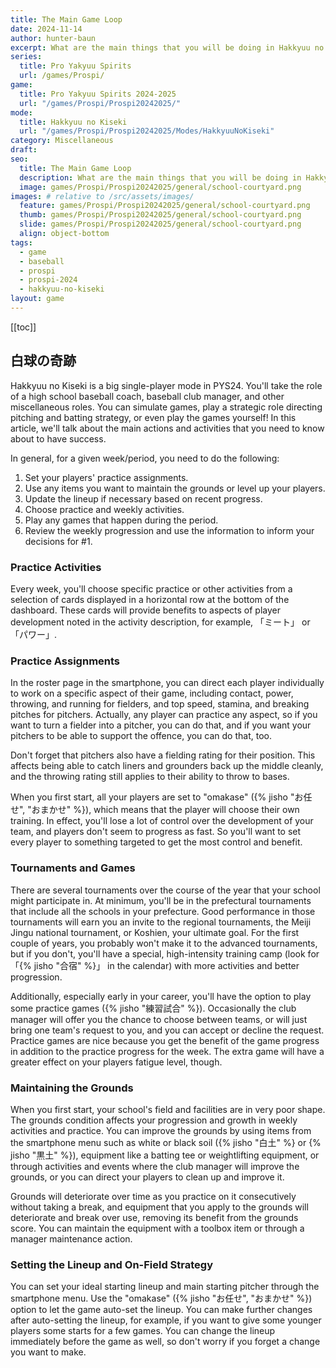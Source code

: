```yaml
---
title: The Main Game Loop
date: 2024-11-14
author: hunter-baun
excerpt: What are the main things that you will be doing in Hakkyuu no Kiseki mode?
series:
  title: Pro Yakyuu Spirits
  url: /games/Prospi/
game: 
  title: Pro Yakyuu Spirits 2024-2025
  url: "/games/Prospi/Prospi20242025/"
mode: 
  title: Hakkyuu no Kiseki
  url: "/games/Prospi/Prospi20242025/Modes/HakkyuuNoKiseki"
category: Miscellaneous
draft: 
seo:
  title: The Main Game Loop
  description: What are the main things that you will be doing in Hakkyuu no Kiseki mode?
  image: games/Prospi/Prospi20242025/general/school-courtyard.png
images: # relative to /src/assets/images/
  feature: games/Prospi/Prospi20242025/general/school-courtyard.png
  thumb: games/Prospi/Prospi20242025/general/school-courtyard.png
  slide: games/Prospi/Prospi20242025/general/school-courtyard.png
  align: object-bottom
tags:
  - game
  - baseball
  - prospi
  - prospi-2024
  - hakkyuu-no-kiseki
layout: game
---
```

[[toc]]
## 白球の奇跡

Hakkyuu no Kiseki is a big single-player mode in PYS24. You'll take the role of a high school baseball coach, baseball club manager, and other miscellaneous roles. You can simulate games, play a strategic role directing pitching and batting strategy, or even play the games yourself! In this article, we'll talk about the main actions and activities that you need to know about to have success.

In general, for a given week/period, you need to do the following:
1. Set your players' practice assignments.
2. Use any items you want to maintain the grounds or level up your players.
3. Update the lineup if necessary based on recent progress.
4. Choose practice and weekly activities.
5. Play any games that happen during the period.
6. Review the weekly progression and use the information to inform your decisions for #1.

### Practice Activities

Every week, you'll choose specific practice or other activities from a selection of cards displayed in a horizontal row at the bottom of the dashboard. These cards will provide benefits to aspects of player development noted in the activity description, for example, 「ミート」 or 「パワー」.


### Practice Assignments

In the roster page in the smartphone, you can direct each player individually to work on a specific aspect of their game, including contact, power, throwing, and running for fielders, and top speed, stamina, and breaking pitches for pitchers. Actually, any player can practice any aspect, so if you want to turn a fielder into a pitcher, you can do that, and if you want your pitchers to be able to support the offence, you can do that, too. 

Don't forget that pitchers also have a fielding rating for their position. This affects being able to catch liners and grounders back up the middle cleanly, and the throwing rating still applies to their ability to throw to bases.

When you first start, all your players are set to "omakase" ({% jisho "お任せ", "おまかせ" %}), which means that the player will choose their own training. In effect, you'll lose a lot of control over the development of your team, and players don't seem to progress as fast. So you'll want to set every player to something targeted to get the most control and benefit.

### Tournaments and Games

There are several tournaments over the course of the year that your school might participate in. At minimum, you'll be in the prefectural tournaments that include all the schools in your prefecture. Good performance in those tournaments will earn you an invite to the regional tournaments, the Meiji Jingu national tournament, or Koshien, your ultimate goal. For the first couple of years, you probably won't make it to the advanced tournaments, but if you don't, you'll have a special, high-intensity training camp (look for 「{% jisho "合宿" %}」 in the calendar) with more activities and better progression.

Additionally, especially early in your career, you'll have the option to play some practice games ({% jisho "練習試合" %}). Occasionally the club manager will offer you the chance to choose between teams, or will just bring one team's request to you, and you can accept or decline the request. Practice games are nice because you get the benefit of the game progress in addition to the practice progress for the week. The extra game will have a greater effect on your players fatigue level, though.

### Maintaining the Grounds

When you first start, your school's field and facilities are in very poor shape. The grounds condition affects your progression and growth in weekly activities and practice. You can improve the grounds by using items from the smartphone menu such as white or black soil ({% jisho "白土" %} or {% jisho "黒土" %}), equipment like a batting tee or weightlifting equipment, or through activities and events where the club manager will improve the grounds, or you can direct your players to clean up and improve it.

Grounds will deteriorate over time as you practice on it consecutively without taking a break, and equipment that you apply to the grounds will deteriorate and break over use, removing its benefit from the grounds score. You can maintain the equipment with a toolbox item or through a manager maintenance action.

### Setting the Lineup and On-Field Strategy

You can set your ideal starting lineup and main starting pitcher through the smartphone menu. Use the "omakase" ({% jisho "お任せ", "おまかせ" %}) option to let the game auto-set the lineup. You can make further changes after auto-setting the lineup, for example, if you want to give some younger players some starts for a few games. You can change the lineup immediately before the game as well, so don't worry if you forget a change you want to make.